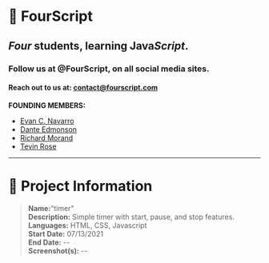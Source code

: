 # :yellow_heart: FourScript
## *Four* students, learning Java*Script*.
### Follow us at @FourScript, on all social media sites.
#### Reach out to us at: contact@fourscript.com  

**FOUNDING MEMBERS:**
- [Evan C. Navarro](https://www.linkedin.com/in/evancnavarro/)
- [Dante Edmonson](https://www.linkedin.com/in/dante-edmonson-38823518a/)
- [Richard Morand](https://www.linkedin.com/in/richard-m-7a5235208/)
- [Tevin Rose](https://www.linkedin.com/in/tevinrose/)

<hr>

# :speech_balloon: Project Information
> **Name:**"timer"  
> **Description:** Simple timer with start, pause, and stop features.  
> **Languages:** HTML, CSS, Javascript  
> **Start Date:** 07/13/2021  
> **End Date:** --  
> **Screenshot(s):** --  
